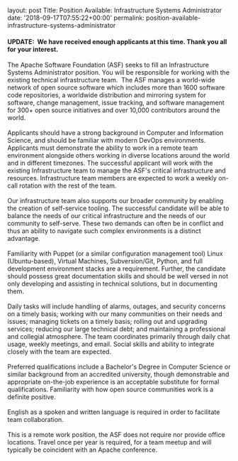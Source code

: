 
layout: post
Title: Position Available: Infrastructure Systems Administrator
date: '2018-09-17T07:55:22+00:00'
permalink: position-available-infrastructure-systems-administrator

<h4><strong>UPDATE</strong>: &nbsp;We have received enough applicants at this time. Thank you all for your interest.&nbsp; <br /></h4> 
  <p>The Apache Software Foundation (ASF) seeks to fill an Infrastructure Systems Administrator position. You will be responsible for working with the existing technical infrastructure team.&nbsp; The ASF manages a world-wide network of open source software which includes more than 1600 software code repositories, a worldwide distribution and mirroring system for software, change management, issue tracking, and software management for 300+ open source initiatives and over 10,000 contributors around the world.<br /><br />Applicants should have a strong background in Computer and Information Science, and should be familiar with modern DevOps environments. Applicants must demonstrate the ability to work in a remote team environment alongside others working in diverse locations around the world and in different timezones. The successful applicant will work with the existing Infrastructure team to manage the ASF's critical infrastructure and resources. Infrastructure team members are expected to work a weekly on-call rotation with the rest of the team.<br /><br />Our infrastructure team also supports our broader community by enabling the creation of self-service tooling. The successful candidate will be able to balance the needs of our critical infrastructure and the needs of our community to self-serve. These two demands can often be in conflict and thus an ability to navigate such complex environments is a distinct advantage.<br /><br />Familiarity with Puppet (or a similar configuration management tool) Linux (Ubuntu-based), Virtual Machines, Subversion/Git, Python, and full development environment stacks are a requirement. Further, the candidate should possess great documentation skills and should be well versed in not only developing and assisting in technical solutions, but in documenting them.<br /><br />Daily tasks will include handling of alarms, outages, and security concerns on a timely basis; working with our many communities on their needs and issues; managing tickets on a timely basis; rolling out and upgrading services; reducing our large technical debt; and maintaining a professional and collegial atmosphere. The team coordinates primarily through daily chat usage, weekly meetings, and email. Social skills and ability to integrate closely with the team are expected.<br /><br />Preferred qualifications include a Bachelor's Degree in Computer Science or similar background from an accredited university, though demonstrable and appropriate on-the-job experience is an acceptable substitute for formal qualifications. Familiarity with how open source communities work is a definite positive.<br /><br />English as a spoken and written language is required in order to facilitate team collaboration.<br /><br />This is a remote work position, the ASF does not require nor provide office locations. Travel once per year is required, for a team meetup and will typically be coincident with an Apache conference.<br /><br /> </p>
